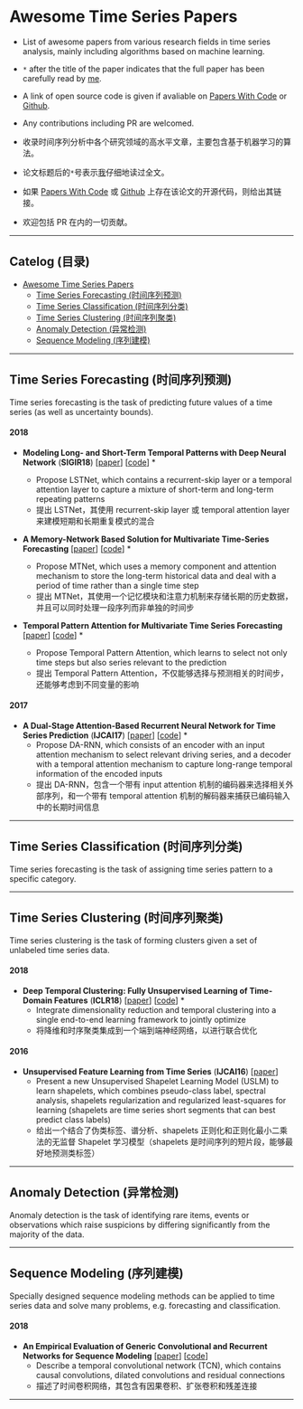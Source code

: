 # Awesome Time Series Papers

- List of awesome papers from various research fields in time series analysis, mainly including algorithms based on machine learning. 
- `*` after the title of the paper indicates that the full paper has been carefully read by [me](https://github.com/bighuang624).
- A link of open source code is given if avaliable on [Papers With Code](https://paperswithcode.com/) or [Github](https://github.com/).
- Any contributions including PR are welcomed.

- 收录时间序列分析中各个研究领域的高水平文章，主要包含基于机器学习的算法。
- 论文标题后的`*`号表示[我](https://github.com/bighuang624)仔细地读过全文。
- 如果 [Papers With Code](https://paperswithcode.com/) 或 [Github](https://github.com/) 上存在该论文的开源代码，则给出其链接。
- 欢迎包括 PR 在内的一切贡献。

- - -

## Catelog (目录)

- [Awesome Time Series Papers](#awesome-time-series-papers)
    - [Time Series Forecasting (时间序列预测)](#time-series-forecasting-时间序列预测)
    - [Time Series Classification (时间序列分类)](#time-series-classification-时间序列分类) 
    - [Time Series Clustering (时间序列聚类)](#time-series-clustering-时间序列聚类)
    - [Anomaly Detection (异常检测)](#anomaly-detection-异常检测) 
    - [Sequence Modeling (序列建模)](#sequence-modeling-序列建模)

- - -

## Time Series Forecasting (时间序列预测)

Time series forecasting is the task of predicting future values of a time series (as well as uncertainty bounds).

<!--### Multivariate-->

#### 2018

- **Modeling Long- and Short-Term Temporal Patterns with Deep Neural Network** (**SIGIR18**) [[paper](https://arxiv.org/pdf/1703.07015v3.pdf)] [[code](https://paperswithcode.com/paper/modeling-long-and-short-term-temporal)] *
    - Propose LSTNet, which contains a recurrent-skip layer or a temporal attention layer to capture a mixture of short-term and long-term repeating patterns
    - 提出 LSTNet，其使用 recurrent-skip layer 或 temporal attention layer 来建模短期和长期重复模式的混合

- **A Memory-Network Based Solution for Multivariate Time-Series Forecasting** [[paper](https://arxiv.org/pdf/1809.02105v1.pdf)] [[code](https://github.com/Maple728/MTNet)] *
    - Propose MTNet, which uses a memory component and attention mechanism to store the long-term historical data and deal with a period of time rather than a single time step
    - 提出 MTNet，其使用一个记忆模块和注意力机制来存储长期的历史数据，并且可以同时处理一段序列而非单独的时间步

- **Temporal Pattern Attention for Multivariate Time Series Forecasting** [[paper](https://arxiv.org/pdf/1809.04206v2.pdf)] [[code](https://github.com/gantheory/TPA-LSTM)] *
    - Propose Temporal Pattern Attention, which learns to select not only time steps but also series relevant to the prediction
    - 提出 Temporal Pattern Attention，不仅能够选择与预测相关的时间步，还能够考虑到不同变量的影响

#### 2017

- **A Dual-Stage Attention-Based Recurrent Neural Network for Time Series Prediction** (**IJCAI17**) [[paper](https://arxiv.org/pdf/1704.02971v4.pdf)] [[code](https://paperswithcode.com/paper/a-dual-stage-attention-based-recurrent-neural)] *
    - Propose DA-RNN, which consists of an encoder with an input attention mechanism to select relevant driving series, and a decoder with a temporal attention mechanism to capture long-range temporal information of the encoded inputs
    - 提出 DA-RNN，包含一个带有 input attention 机制的编码器来选择相关外部序列，和一个带有 temporal attention 机制的解码器来捕获已编码输入中的长期时间信息

- - -

## Time Series Classification (时间序列分类)

Time series forecasting is the task of assigning time series pattern to a specific category.

- - -

## Time Series Clustering (时间序列聚类)

Time series clustering is the task of forming clusters given a set of unlabeled time series data.

#### 2018

- **Deep Temporal Clustering: Fully Unsupervised Learning of Time-Domain Features** (**ICLR18**) [[paper](https://arxiv.org/pdf/1802.01059.pdf)] [[code](https://github.com/saeeeeru/dtc-tensorflow)] *
    - Integrate dimensionality reduction and temporal clustering into a single end-to-end learning framework to jointly optimize
    - 将降维和时序聚类集成到一个端到端神经网络，以进行联合优化

#### 2016

- **Unsupervised Feature Learning from Time Series** (**IJCAI16**) [[paper](https://pdfs.semanticscholar.org/b4f5/8e005541c54b146e67b09094f09ba3297906.pdf)]
    - Present a new Unsupervised Shapelet Learning Model (USLM) to learn shapelets, which combines pseudo-class label, spectral analysis, shapelets regularization and regularized least-squares for learning (shapelets are time series short segments that can best predict class labels)
    - 给出一个结合了伪类标签、谱分析、shapelets 正则化和正则化最小二乘法的无监督 Shapelet 学习模型（shapelets 是时间序列的短片段，能够最好地预测类标签）

- - -

## Anomaly Detection (异常检测)

Anomaly detection is the task of identifying rare items, events or observations which raise suspicions by differing significantly from the majority of the data.

- - -

## Sequence Modeling (序列建模)

Specially designed sequence modeling methods can be applied to time series data and solve many problems, e.g. forecasting and classification.

#### 2018

- **An Empirical Evaluation of Generic Convolutional and Recurrent Networks for Sequence Modeling** [[paper](https://arxiv.org/pdf/1803.01271v2.pdf)] [[code](https://paperswithcode.com/paper/an-empirical-evaluation-of-generic)]
    - Describe a temporal convolutional network (TCN), which contains causal convolutions, dilated convolutions and residual connections
    - 描述了时间卷积网络，其包含有因果卷积、扩张卷积和残差连接

- - -

<!-- ## Spatial-Temporal Forecasting (时空预测)

- - -

## Stock Market Prediction (股票市场预测)

- - -

## Traffic Prediction (交通预测)

- - --->

